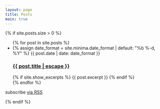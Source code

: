 ```yaml
---
layout: page
title: Posts
main: true
---
```


{% if site.posts.size > 0 %}
  <ul class="post-list">
    {% for post in site.posts %}
    <li>
      {% assign date_format = site.minima.date_format | default: "%b %-d, %Y" %}
      <span class="post-meta">{{ post.date | date: date_format }}</span>
      <h3>
        <a class="post-link" href="{{ post.url | relative_url }}">
          {{ post.title | escape }}
        </a>
      </h3>
      {% if site.show_excerpts %}
        {{ post.excerpt }}
      {% endif %}
    </li>
    {% endfor %}
  </ul>

  <p class="rss-subscribe">subscribe <a href="{{ "/feed.xml" | relative_url }}">via RSS</a></p>
{% endif %}
